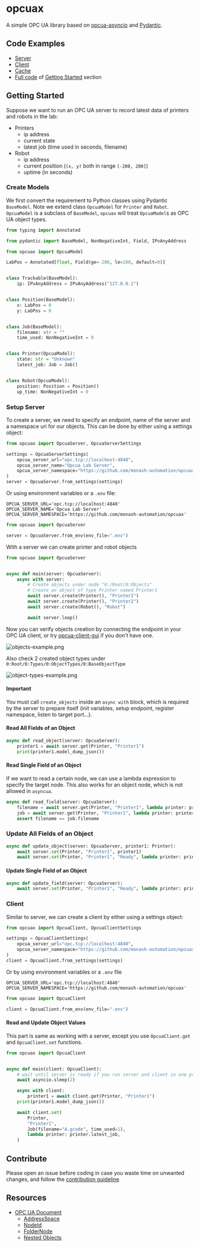 # opcuax

A simple OPC UA library based on [opcua-asyncio](https://opcua-asyncio.readthedocs.io/en/latest/)
and [Pydantic](https://docs.pydantic.dev/latest/).

## Code Examples

* [Server](./examples/server.py)
* [Client](./examples/client.py)
* [Cache](./examples/redis_cache.py)
* [Full code](./examples/tutorial.py) of [Getting Started](#getting-started) section

## Getting Started

Suppose we want to run an OPC UA server to record latest data of printers and robots in the lab:

* Printers
    * ip address
    * current state
    * latest job (time used in seconds, filename)
* Robot
    * ip address
    * current position (`(x, y)` both in range `[-200, 200]`)
    * uptime (in seconds)

### Create Models

We first convert the requirement to Python classes using Pydantic `BaseModel`.
Note we extend class `OpcuaModel` for `Printer` and `Robot`.
`OpcuaModel` is a subclass of `BaseModel`, `opcuax` will treat `OpcuaModel`s
as OPC UA object types.

```python
from typing import Annotated

from pydantic import BaseModel, NonNegativeInt, Field, IPvAnyAddress

from opcuax import OpcuaModel

LabPos = Annotated[float, Field(ge=-200, le=200, default=0)]


class Trackable(BaseModel):
    ip: IPvAnyAddress = IPvAnyAddress("127.0.0.1")


class Position(BaseModel):
    x: LabPos = 0
    y: LabPos = 0


class Job(BaseModel):
    filename: str = ""
    time_used: NonNegativeInt = 0


class Printer(OpcuaModel):
    state: str = "Unknown"
    latest_job: Job = Job()


class Robot(OpcuaModel):
    position: Position = Position()
    up_time: NonNegativeInt = 0
```

### Setup Server

To create a server, we need to specify an endpoint, name of the server and a namespace uri for our objects.
This can be done by either using a settings object:

```python
from opcuax import OpcuaServer, OpcuaServerSettings

settings = OpcuaServerSettings(
    opcua_server_url="opc.tcp://localhost:4840",
    opcua_server_name="Opcua Lab Server",
    opcua_server_namespace="https://github.com/monash-automation/opcuax",
)
server = OpcuaServer.from_settings(settings)
```

Or using environment variables or a `.env` file:

```.dotenv
OPCUA_SERVER_URL='opc.tcp://localhost:4840'
OPCUA_SERVER_NAME='Opcua Lab Server'
OPCUA_SERVER_NAMESPACE='https://github.com/monash-automation/opcuax'
```

```python
from opcuax import OpcuaServer

server = OpcuaServer.from_env(env_file=".env")
```

With a server we can create printer and robot objects

```python
from opcuax import OpcuaServer


async def main(server: OpcuaServer):
    async with server:
        # Create objects under node "0:/Root/0:Objects"
        # Create an object of type Printer named Printer1
        await server.create(Printer(), "Printer1")
        await server.create(Printer(), "Printer2")
        await server.create(Robot(), "Robot")

        await server.loop()
```

Now you can verify objects creation by connecting the endpoint in your OPC UA client,
or try [opcua-client-gui](https://github.com/FreeOpcUa/opcua-client-gui) if you don't have one.

![objects-example.png](examples/tutorial_example_objects.png)

Also check 2 created object types under `0:Root/0:Types/0:ObjectTypes/0:BaseObjectType`

![object-types-example.png](examples/tutorial_example_object_types.png)

#### Important

You must call `create_objects` inside an `async with` block, which is required by the
server to prepare itself (init variables, setup endpoint, register namespace, listen to target port...).

#### Read All Fields of an Object

```python
async def read_object(server: OpcuaServer):
    printer1 = await server.get(Printer, "Printer1")
    print(printer1.model_dump_json())
```

#### Read Single Field of an Object

If we want to read a certain node, we can use a lambda expression to specify the target node.
This also works for an object node, which is not allowed in `asyncua`.

```python
async def read_field(server: OpcuaServer):
    filename = await server.get(Printer, "Printer1", lambda printer: printer.latest_job.filename)
    job = await server.get(Printer, "Printer1", lambda printer: printer.latest_job)
    assert filename == job.filename
```

### Update All Fields of an Object

```python
async def update_object(server: OpcuaServer, printer1: Printer):
    await server.set(Printer, "Printer1", printer1)
    await server.set(Printer, "Printer1", "Ready", lambda printer: printer.state)
```

#### Update Single Field of an Object

```python
async def update_field(server: OpcuaServer):
    await server.set(Printer, "Printer1", "Ready", lambda printer: printer.state)
```

### Client

Similar to server, we can create a client by either using a settings object:

```python
from opcuax import OpcuaClient, OpcuaClientSettings

settings = OpcuaClientSettings(
    opcua_server_url="opc.tcp://localhost:4840",
    opcua_server_namespace="https://github.com/monash-automation/opcuax",
)
client = OpcuaClient.from_settings(settings)
```

Or by using environment variables or a `.env` file

```dotenv
OPCUA_SERVER_URL='opc.tcp://localhost:4840'
OPCUA_SERVER_NAMESPACE='https://github.com/monash-automation/opcuax'
```

```python
from opcuax import OpcuaClient

client = OpcuaClient.from_env(env_file=".env")
```

#### Read and Update Object Values

This part is same as working with a server, except you use `OpcuaClient.get` and `OpcuaClient.set` functions.

```python
from opcuax import OpcuaClient


async def main(client: OpcuaClient):
    # wait until server is ready if you run server and client in one program
    await asyncio.sleep(2)

    async with client:
        printer1 = await client.get(Printer, "Printer1")
    print(printer1.model_dump_json())

    await client.set(
        Printer,
        "Printer1",
        Job(filename="A.gcode", time_used=1),
        lambda printer: printer.latest_job,
    )
```

## Contribute

Please open an issue before coding in case you waste time on unwanted changes,
and follow the [contribution guideline](./CONTRIBUTING.md)

## Resources

* [OPC UA Document](https://reference.opcfoundation.org/)
    * [AddressSpace](https://reference.opcfoundation.org/Core/Part1/v105/docs/6.3.4)
    * [NodeId](https://reference.opcfoundation.org/DI/v104/docs/3.3.2.1)
    * [FolderNode](https://reference.opcfoundation.org/Core/Part3/v104/docs/5.5.3#_Ref131474245)
    * [Nested Objects](https://github.com/FreeOpcUa/opcua-asyncio/issues/185#issuecomment-627752985)
